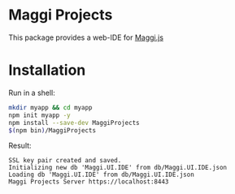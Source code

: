 Maggi Projects
==============

This package provides a web-IDE for [Maggi.js](https://github.com/thilomaurer/Maggi.js)

# Installation
Run in a shell:
```bash
mkdir myapp && cd myapp
npm init myapp -y
npm install --save-dev MaggiProjects
$(npm bin)/MaggiProjects
```
Result:
```
SSL key pair created and saved.
Initializing new db 'Maggi.UI.IDE' from db/Maggi.UI.IDE.json
Loading db 'Maggi.UI.IDE' from db/Maggi.UI.IDE.json
Maggi Projects Server https://localhost:8443
```